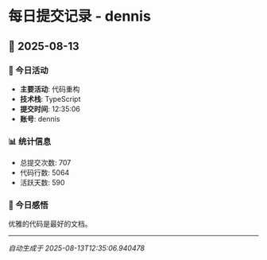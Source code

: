 # 每日提交记录 - dennis

## 📅 2025-08-13

### 🎯 今日活动
- **主要活动**: 代码重构
- **技术栈**: TypeScript
- **提交时间**: 12:35:06
- **账号**: dennis

### 📊 统计信息
- 总提交次数: 707
- 代码行数: 5064
- 活跃天数: 590

### 💭 今日感悟
优雅的代码是最好的文档。

---
*自动生成于 2025-08-13T12:35:06.940478*
